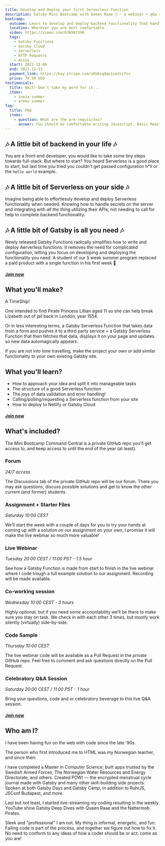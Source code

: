 ```yaml
---
title: Develop and Deploy your first Serverless Function
description: Gatsby Mini Bootcamp with Queen Raae 👑 — a webinar + q&a session + forum + co-working + code sample combo.
bootcamp:
  outcome: Learn to develop and deploy backend functionality that handles secret tokens and communications with a third-party service.
  location: Wherever you are most comfortable
  video: https://vimeo.com/636967396
  tags:
    - Gatsby Functions
    - Gatsby Cloud
    - Serverless
    - HTTP Requests
    - Axios
  start: 2021-11-06
  end: 2021-11-13
  payment_link: https://buy.stripe.com/aEU6sq8qo1ie3cc7sv
  price: 79.50 USD
testimonials:
  title: Wait! Don't take my word for it...
  items:
    - ineza-summer
    - aremu-summer
faq:
  title: FAQ
  items:
    - question: What are the pre-requisites?
      answer: You should be comfortable writing Javascript. Basic React experience is a plus, as the front-end part of the Gatsby framework is based on React.
---
```


## 🎶 A little bit of backend in your life 🎶

You are a front-end developer, you would like to take some tiny steps towards full-stack. But where to start? You heard Serverless is a good place to start, but last time you tried you couldn't get passed configuration h\*ll or the `hello world` example.

## 🎶 A little bit of Serverless on your side 🎶

Imagine being able to effortlessly develop and deploy Serverless functionality when needed. Knowing how to handle secrets on the server and integrating with _all the thing_ utilizing their APIs, not needing to call for help to complete backend functionality.

## 🎶 A little bit of Gatsby is all you need 🎶

Newly released Gatsby Functions radically simplifies how to write and deploy Aerverless functions. It removes the need for complicated configuration, letting you focus on developing and deploying the functionality you need. A student of our 5 week summer program replaced a paid product with a single function in his first week 🤯

#### [Join now](#join)

## What you'll make?

A TimeShip!

One intended to find Pirate Princess Lillian aged 11 so she can help break Lizabeth out of jail back in London, year 1554.

Or in less interesting terms, a Gatsby Serverless Function that takes data from a form and pushes it to a third party service + a Gatsby Serverless Function that then fetches that data, displays it on your page and updates so new data automagically appears.

If you are not into time travelling, make the project your own or add similar functionality to your own existing Gatsby site.

## What you'll learn?

- How to approach your idea and split it into manageable tasks
- The structure of a good Serverless function
- The joys of data validation and error handling!
- Calling/polling/requesting a Serverless function from your site
- How to deploy to Netlify or Gatsby Cloud

#### [Join now](#join)

## What's included?

The Mini Bootcamp Command Central is a private GitHub repo you'll get access to, and keep access to until the end of the year (at least).

### Forum

_24/7 access_

The Discussions tab of the private GitHub repo will be our forum. There you may ask questions, discuss possible solutions and get to know the other current (and former) students.

### Assignment + Starter Files

_Saturday 10:00 CEST_

We’ll start the week with a couple of days for you to try your hands at coming up with a solution on our assignment on your own, I promise it will make the live webinar so much more valuable!

### Live Webinar

_Tuesday 20:00 CEST / 11:00 PST - 1.5 hour_

See how a Gatsby Function is made from start to finish in the live webinar where I code trough a full example solution to our assignment. Recording will be made available.

### Co-working session

_Wednesday 10:00 CEST - 3 hours_

Highly optional, but if you need some accountability we’ll be there to make sure you stay on task. We check in with each other 3 times, but mostly work silently (virtually) side-by-side.

### Code Sample

_Thursday 10:00 CEST_

The live webinar code will be available as a Pull Request in the private GitHub repo. Feel free to comment and ask questions directly on the Pull Request.

### Celebratory Q&A Session

_Saturday 20:00 CEST / 11:00 PST - 1 hour_

Bring your questions, code and or celebratory beverage to this live Q&A session.

#### [Join now](#join)

## Who am I?

I have been having fun on the web with code since the late '90s.

The person who first introduced me to HTML was my Norwegian teacher, and since then:

I have completed a Master in Computer Science; built apps trusted by the Swedish Armed Forces, The Norwegian Water Resources and Energy Directorate, and others.
Created POW! — the encrypted menstrual cycle journal made with Gatsby and many other skill-building side projects.
Spoken at both Gatsby Days and Gatsby Camp, in addition to RuhrJS, JSConf Budapest, and more.

Last but not least, I started live-streaming my coding resulting in the weekly YouTube show Gatsby Deep Dives with Queen Raae and the Nattermob Pirates.

Sleek and "professional" I am not. My thing is informal, energetic, and fun. Failing code is part of the process, and together we figure out how to fix it. No need to conform to any ideas of how a coder should be or act; come as you are!
